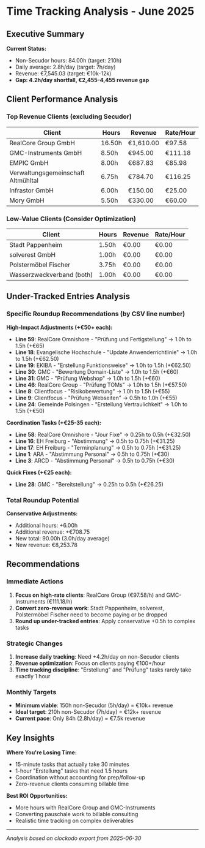 # Time Tracking Analysis - June 2025

## Executive Summary

**Current Status:**
- Non-Secudor hours: 84.00h (target: 210h)
- Daily average: 2.8h/day (target: 7h/day)
- Revenue: €7,545.03 (target: €10k-12k)
- **Gap: 4.2h/day shortfall, €2,455-4,455 revenue gap**

## Client Performance Analysis

### Top Revenue Clients (excluding Secudor)

| Client                             | Hours  | Revenue   | Rate/Hour |
| ---------------------------------- | ------ | --------- | --------- |
| RealCore Group GmbH                | 16.50h | €1,610.00 | €97.58    |
| GMC-Instruments GmbH               | 8.50h  | €945.00   | €111.18   |
| EMPIC GmbH                         | 8.00h  | €687.83   | €85.98    |
| Verwaltungsgemeinschaft Altmühltal | 6.75h  | €784.70   | €116.25   |
| Infrastor GmbH                     | 6.00h  | €150.00   | €25.00    |
| Mory GmbH                          | 5.50h  | €330.00   | €60.00    |

### Low-Value Clients (Consider Optimization)

| Client                    | Hours | Revenue | Rate/Hour |
| ------------------------- | ----- | ------- | --------- |
| Stadt Pappenheim          | 1.50h | €0.00   | €0.00     |
| solverest GmbH            | 1.00h | €0.00   | €0.00     |
| Polstermöbel Fischer      | 3.75h | €0.00   | €0.00     |
| Wasserzweckverband (both) | 1.00h | €0.00   | €0.00     |

## Under-Tracked Entries Analysis

### Specific Roundup Recommendations (by CSV line number)

**High-Impact Adjustments (+€50+ each):**
- **Line 59**: RealCore Omnishore - "Prüfung und Fertigstellung" → 1.0h to 1.5h (+€65)
- **Line 18**: Evangelische Hochschule - "Update Anwenderrichtlinie" → 1.0h to 1.5h (+€62.50)
- **Line 19**: EKIBA - "Erstellung Funktionsweise" → 1.0h to 1.5h (+€62.50)
- **Line 30**: GMC - "Bewertung Domain-Liste" → 1.0h to 1.5h (+€60)
- **Line 31**: GMC - "Prüfung Webshop" → 1.0h to 1.5h (+€60)
- **Line 46**: RealCore Group - "Prüfung TOMs" → 1.0h to 1.5h (+€57.50)
- **Line 8**: Clientfocus - "Risikobewertung" → 1.0h to 1.5h (+€55)
- **Line 9**: Clientfocus - "Prüfung Webseiten" → 0.5h to 1.0h (+€55)
- **Line 24**: Gemeinde Polsingen - "Erstellung Vertraulichkeit" → 1.0h to 1.5h (+€50)

**Coordination Tasks (+€25-35 each):**
- **Line 58**: RealCore Omnishore - "Jour Fixe" → 0.25h to 0.5h (+€32.50)
- **Line 16**: EH Freiburg - "Abstimmung" → 0.5h to 0.75h (+€31.25)
- **Line 17**: EH Freiburg - "Terminplanung" → 0.5h to 0.75h (+€31.25)
- **Line 1**: ARA - "Abstimmung Personal" → 0.5h to 0.75h (+€30)
- **Line 3**: ARCD - "Abstimmung Personal" → 0.5h to 0.75h (+€30)

**Quick Fixes (+€25 each):**
- **Line 28**: GMC - "Bereitstellung" → 0.25h to 0.5h (+€26.25)

### Total Roundup Potential

**Conservative Adjustments:**
- Additional hours: +6.00h
- Additional revenue: +€708.75
- New total: 90.00h (3.0h/day average)
- New revenue: €8,253.78

## Recommendations

### Immediate Actions
1. **Focus on high-rate clients**: RealCore Group (€97.58/h) and GMC-Instruments (€111.18/h)
2. **Convert zero-revenue work**: Stadt Pappenheim, solverest, Polstermöbel Fischer need to become paying or be dropped
3. **Round up under-tracked entries**: Apply conservative +0.5h to complex tasks

### Strategic Changes
1. **Increase daily tracking**: Need +4.2h/day on non-Secudor clients
2. **Revenue optimization**: Focus on clients paying €100+/hour
3. **Time tracking discipline**: "Erstellung" and "Prüfung" tasks rarely take exactly 1 hour

### Monthly Targets
- **Minimum viable**: 150h non-Secudor (5h/day) = €10k+ revenue
- **Ideal target**: 210h non-Secudor (7h/day) = €12k+ revenue
- **Current pace**: Only 84h (2.8h/day) = €7.5k revenue

## Key Insights

**Where You're Losing Time:**
- 15-minute tasks that actually take 30 minutes
- 1-hour "Erstellung" tasks that need 1.5 hours
- Coordination without accounting for prep/follow-up
- Zero-revenue clients consuming billable time

**Best ROI Opportunities:**
- More hours with RealCore Group and GMC-Instruments
- Converting pauschale work to billable consulting
- Realistic time tracking on complex deliverables

---
*Analysis based on clockodo export from 2025-06-30*